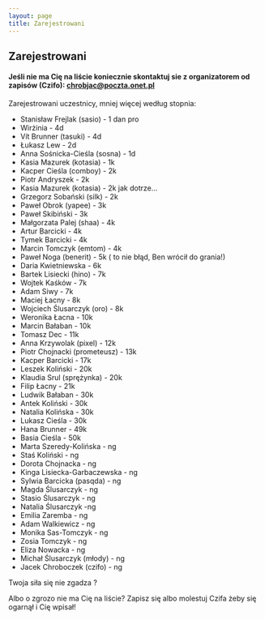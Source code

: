 ```yaml
---
layout: page
title: Zarejestrowani
---
```


## Zarejestrowani


#### Jeśli nie ma Cię na liście koniecznie skontaktuj sie z organizatorem od zapisów (Czifo): chrobjac@poczta.onet.pl

Zarejestrowani uczestnicy, mniej więcej według stopnia:
- Stanisław Frejlak (sasio) - 1 dan pro
- Wirżinia - 4d
- Vít Brunner (tasuki) - 4d
- Łukasz Lew - 2d
- Anna Sośnicka-Cieśla (sosna) - 1d
- Kasia Mazurek (kotasia) - 1k
- Kacper Cieśla (comboy) - 2k
- Piotr Andryszek - 2k
- Kasia Mazurek (kotasia) - 2k jak dotrze...
- Grzegorz Sobański (silk) - 2k
- Paweł Obrok (yapee) - 3k
- Paweł Skibiński - 3k
- Małgorzata Palej (shaa) - 4k
- Artur Barcicki - 4k
- Tymek Barcicki - 4k
- Marcin Tomczyk (emtom) - 4k
- Paweł Noga (benerit) - 5k  ( to nie błąd, Ben wrócił do grania!)
- Daria Kwietniewska - 6k
- Bartek Lisiecki (hino) - 7k
- Wojtek Kaśków - 7k
- Adam Siwy - 7k
- Maciej Łacny - 8k
- Wojciech Ślusarczyk (oro) - 8k
- Weronika Łacna - 10k
- Marcin Bałaban - 10k
- Tomasz Dec - 11k
- Anna Krzywolak (pixel) - 12k
- Piotr Chojnacki (prometeusz) - 13k
- Kacper Barcicki - 17k
- Leszek Koliński - 20k
- Klaudia Srul (sprężynka) - 20k
- Filip Łacny - 21k
- Ludwik Bałaban - 30k
- Antek Koliński - 30k
- Natalia Kolińska - 30k
- Lukasz Cieśla - 30k
- Hana Brunner - 49k
- Basia Cieśla - 50k
- Marta Szeredy-Kolińska - ng
- Staś Koliński - ng
- Dorota Chojnacka - ng
- Kinga Lisiecka-Garbaczewska - ng
- Sylwia Barcicka (pasqda) - ng
- Magda Ślusarczyk - ng
- Stasio Ślusarczyk - ng
- Natalia Ślusarczyk -ng
- Emilia Zaremba - ng
- Adam Walkiewicz - ng
- Monika Sas-Tomczyk - ng
- Zosia Tomczyk - ng
- Eliza Nowacka - ng
- Michał Ślusarczyk (młody) - ng
- Jacek Chroboczek (czifo) - ng


Twoja siła się nie zgadza ?

Albo o zgrozo nie ma Cię na liście? Zapisz się albo molestuj Czifa żeby się ogarnął i Cię wpisał!
